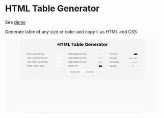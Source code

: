 # HTML Table Generator

See [demo](https://antonijak.github.io/07-HTML-Table-Generator/)

Generate table of any size or color and copy it as HTML and CSS.

![](example.gif)
